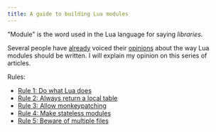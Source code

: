 ```yaml
---
title: A guide to building Lua modules
---
```


"Module" is the word used in the Lua language for saying *libraries*.

Several people have [already](http://hisham.hm/2014/01/02/how-to-write-lua-modules-in-a-post-module-world/) voiced their [opinions](http://blog.separateconcerns.com/2014-01-03-lua-module-policy.html)
about the way Lua modules should be written. I will explain my opinion on this series of articles.

<!-- MORE -->

Rules:

* [Rule 1: Do what Lua does](/blog/2014/03/30/rule-1-do-what-lua-does)
* [Rule 2: Always return a local table](/blog/2014/03/31/rule-2-return-a-local-table)
* [Rule 3: Allow monkeypatching](/blog/2014/04/04/rule-3-allow-monkeypatching)
* [Rule 4: Make stateless modules](/blog/2014/04/11/rule-4-make-stateless-modules)
* [Rule 5: Beware of multiple files](/blog/2014/04/12/rule-5-beware-of-multiple-files)
